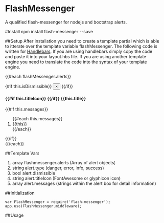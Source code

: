 # FlashMessenger
A qualified flash-messenger for nodejs and bootstrap alerts.

#Install 
npm install flash-messenger --save

##Setup
After installation you need to create a template partial which is able to itterate over the template variable flashMessenger. 
The following code is written for [Handlebars](http://handlebarsjs.com/). If you are using handlebars simply copy the code and paste it into your layout.hbs file. If you are using another template engine you need to translate the code into the syntax of your template engine.


{{#each flashMessenger.alerts}}
    <div class="alert alert-{{this.type}} {{#if this.isDismissible}}alert-dismissible{{/if}}">
        {\#if this.isDismissible}}
            <button type="button" class="close" data-dismiss="alert" aria-hidden="true">×</button>
        {{/if}}
        <h4>
            {{#if this.titleIcon}}
                <i class="{{this.titleIcon}}"></i>
            {{/if}}
            {{this.title}}
        </h4>
        {{#if this.messages}}
            <ol>
                {{#each this.messages}}
                    <li>{{this}}</li>
                {{/each}}
            </ol>
        {{/if}}
    </div>
{{/each}}

##Template Vars
1. array flashmessenger.alerts (Array of alert objects)
2. string alert.type (danger, error, info, success)
3. bool alert.dismissible 
4. string alert.titleIcon (FontAwesome or glyphicon icon)
5. array alert.messages (strings within the alert box for detail information)

##Initialization
  
    var FlashMessenger = require('flash-messenger');
    app.use(FlashMessenger.middleware);

##Usage


